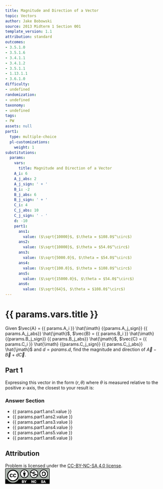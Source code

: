 ```yaml
---
title: Magnitude and Direction of a Vector
topic: Vectors
author: Jake Bobowski
source: 2013 Midterm 1 Section 001
template_version: 1.1
attribution: standard
outcomes:
- 3.5.1.0
- 3.5.1.6
- 3.4.1.1
- 3.4.1.2
- 3.5.1.1
- 1.13.1.1
- 3.6.1.0
difficulty:
- undefined
randomization:
- undefined
taxonomy:
- undefined
tags:
- PW
assets: null
part1:
  type: multiple-choice
  pl-customizations:
    weight: 1
substitutions:
  params:
    vars:
      title: Magnitude and Direction of a Vector
    A_i: 6
    A_j_abs: 2
    A_j_sign: ' + '
    B_i: -2
    B_j_abs: 6
    B_j_sign: ' + '
    C_i: 4
    C_j_abs: 10
    C_j_sign: ' - '
    d: -10
    part1:
      ans1:
        value: ($\sqrt{10000}$, $\theta = $108.0$^\circ$)
      ans2:
        value: ($\sqrt{10000}$, $\theta = $54.0$^\circ$)
      ans3:
        value: ($\sqrt{5000.0}$, $\theta = $54.0$^\circ$)
      ans4:
        value: ($\sqrt{100.0}$, $\theta = $108.0$^\circ$)
      ans5:
        value: ($\sqrt{15000.0}$, $\theta = $54.0$^\circ$)
      ans6:
        value: ($\sqrt{64}$, $\theta = $108.0$^\circ$)
---
```

# {{ params.vars.title }}
Given $\vec{A} = {{ params.A_i }} \hat{\imath} {{params.A_j_sign}} {{ params.A_j_abs}} \hat{\jmath}$, $\vec{B} = {{ params.B_i }} \hat{\imath} {{params.B_j_sign}} {{ params.B_j_abs}} \hat{\jmath}$, $\vec{C} = {{ params.C_i }} \hat{\imath} {{params.C_j_sign}} {{ params.C_j_abs}} \hat{\jmath}$ and $d={{ params.d }}$, find the magnitude and direction of $\vec{A}-\vec{B}+d\vec{C}$.

## Part 1

Expressing this vector in the form $(r,\theta)$ where $\theta$ is measured relative to the positive $x$-axis, the closest to your result is:

### Answer Section

- {{ params.part1.ans1.value }}
- {{ params.part1.ans2.value }}
- {{ params.part1.ans3.value }}
- {{ params.part1.ans4.value }}
- {{ params.part1.ans5.value }}
- {{ params.part1.ans6.value }}

## Attribution

Problem is licensed under the [CC-BY-NC-SA 4.0 license](https://creativecommons.org/licenses/by-nc-sa/4.0/).<br> ![The Creative Commons 4.0 license requiring attribution-BY, non-commercial-NC, and share-alike-SA license.](https://raw.githubusercontent.com/firasm/bits/master/by-nc-sa.png)